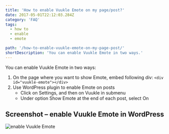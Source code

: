 ```yaml
---
title: 'How to enable Vuukle Emote on my page/post?'
date: 2017-05-01T22:12:03.284Z
category: 'FAQ'
tags:
  - how to
  - enable
  - emote

path: '/how-to-enable-vuukle-emote-on-my-page-post/'
shortDescription: 'You can enable Vuukle Emote in two ways.'
---
```


You can enable Vuukle Emote in two ways:

1. On the page where you want to show Emote, embed following div:
   `<div id="vuukle-emote"></div>`
2. Use WordPress plugin to enable Emote on posts
   - Click on Settings, and then on Vuukle in submenu
   - Under option Show Emote at the end of each post, select On

## Screenshot – enable Vuukle Emote in WordPress

![enable Vuukle Emote](/img/how-to-enable-vuukle-emote-on-my-page-post-img-1.png)
